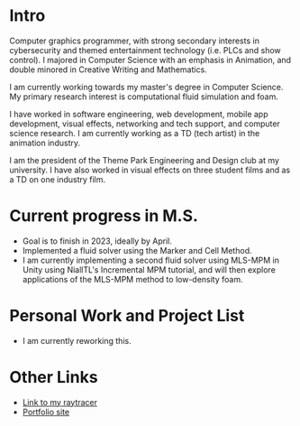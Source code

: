 # Intro

Computer graphics programmer, with strong secondary interests in cybersecurity and themed entertainment technology (i.e. PLCs and show control). I majored in Computer Science with an emphasis in Animation, and double minored in Creative Writing and Mathematics.

I am currently working towards my master's degree in Computer Science. My primary research interest is computational fluid simulation and foam.

I have worked in software engineering, web development, mobile app development, visual effects, networking and tech support, and computer science research. I am currently working as a TD (tech artist) in the animation industry. 

I am the president of the Theme Park Engineering and Design club at my university. I have also worked in visual effects on three student films and as a TD on one industry film. 

# Current progress in M.S. 

- Goal is to finish in 2023, ideally by April. 
- Implemented a fluid solver using the Marker and Cell Method.  
- I am currently implementing a second fluid solver using MLS-MPM in Unity using NiallTL's Incremental MPM tutorial, and will then explore applications of the MLS-MPM method to low-density foam. 

# Personal Work and Project List

- I am currently reworking this. 

# Other Links

- [Link to my raytracer](https://github.com/MasqueradeOfSilence/raytracer-655) 
- [Portfolio site](https://www.alexanderneville.com/portfolio/)

<!---
MasqueradeOfSilence/MasqueradeOfSilence is a ✨ special ✨ repository because its `README.md` (this file) appears on your GitHub profile.
You can click the Preview link to take a look at your changes.
--->
